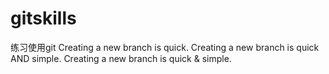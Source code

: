 # gitskills
练习使用git
Creating a new branch is quick.
Creating a new branch is quick AND simple.
Creating a new branch is quick & simple.
